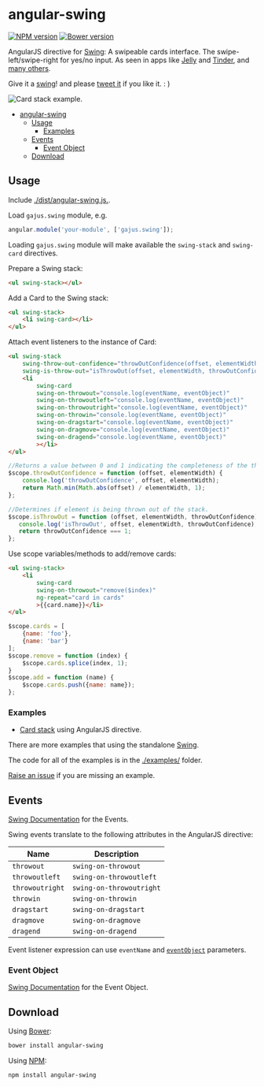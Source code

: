 <!--
This file has been generated using GitDown (https://github.com/gajus/gitdown).
Direct edits to this will be be overwritten. Look for GitDown markup file under ./.gitdown/ path.
-->
<h1 id="angular-swing">angular-swing</h1>

[![NPM version](http://img.shields.io/npm/v/angular-swing.svg?style=flat)](https://www.npmjs.org/package/angular-swing)
[![Bower version](http://img.shields.io/bower/v/angular-swing.svg?style=flat)](http://bower.io/search/?q=angular-swing)

AngularJS directive for [Swing](https://github.com/gajus/swing): A swipeable cards interface. The swipe-left/swipe-right for yes/no input. As seen in apps like [Jelly](http://jelly.co/) and [Tinder](http://www.gotinder.com/), and [many others](http://www.saydaily.com/2014/09/tinder-swipe-and-media).

Give it a [swing](http://gajus.com/sandbox/swing/examples/card-stack/)! and please [tweet it](https://twitter.com/intent/retweet?tweet_id=527503484867084288) if you like it. : )

![Card stack example.](./.gitdown/card-stack.gif)

* [angular-swing](#angular-swing)
    * [Usage](#angular-swing-usage)
        * [Examples](#angular-swing-usage-examples)
    * [Events](#angular-swing-events)
        * [Event Object](#angular-swing-events-event-object)
    * [Download](#angular-swing-download)


<h2 id="angular-swing-usage">Usage</h2>

Include [./dist/angular-swing.js.](https://raw.githubusercontent.com/gajus/angular-swing/master/dist/swing.js).

Load `gajus.swing` module, e.g.

```js
angular.module('your-module', ['gajus.swing']);
```

Loading `gajus.swing` module will make available the `swing-stack` and `swing-card` directives.

Prepare a Swing stack:

```html
<ul swing-stack></ul>
```

Add a Card to the Swing stack:

```html
<ul swing-stack>
    <li swing-card></li>
</ul>
```

Attach event listeners to the instance of Card:

```html
<ul swing-stack
    swing-throw-out-confidence="throwOutConfidence(offset, elementWidth)"
    swing-is-throw-out="isThrowOut(offset, elementWidth, throwOutConfidence)">
    <li
        swing-card
        swing-on-throwout="console.log(eventName, eventObject)"
        swing-on-throwoutleft="console.log(eventName, eventObject)"
        swing-on-throwoutright="console.log(eventName, eventObject)"
        swing-on-throwin="console.log(eventName, eventObject)"
        swing-on-dragstart="console.log(eventName, eventObject)"
        swing-on-dragmove="console.log(eventName, eventObject)"
        swing-on-dragend="console.log(eventName, eventObject)"
        ></li>
</ul>
```

```js
//Returns a value between 0 and 1 indicating the completeness of the throw out condition.
$scope.throwOutConfidence = function (offset, elementWidth) {
    console.log('throwOutConfidence', offset, elementWidth);
    return Math.min(Math.abs(offset) / elementWidth, 1);
};

//Determines if element is being thrown out of the stack.
$scope.isThrowOut = function (offset, elementWidth, throwOutConfidence) {
   console.log('isThrowOut', offset, elementWidth, throwOutConfidence);
   return throwOutConfidence === 1;
};
```

Use scope variables/methods to add/remove cards:

```html
<ul swing-stack>
    <li
        swing-card
        swing-on-throwout="remove($index)"
        ng-repeat="card in cards"
        >{{card.name}}</li>
</ul>
```

```js
$scope.cards = [
    {name: 'foo'},
    {name: 'bar'}
];
$scope.remove = function (index) {
    $scope.cards.splice(index, 1);
}
$scope.add = function (name) {
    $scope.cards.push({name: name});
};
```

<h3 id="angular-swing-usage-examples">Examples</h3>

* [Card stack](http://gajus.com/sandbox/angular-swing/examples/card-stack/) using AngularJS directive.

There are more examples that using the standalone [Swing](https://github.com/gajus/swing#usage-examples).

The code for all of the examples is in the [./examples/](https://github.com/gajus/angular-swing/tree/master/examples/) folder.

[Raise an issue](https://github.com/gajus/angular-swing/issues) if you are missing an example.

<h2 id="angular-swing-events">Events</h2>

[Swing Documentation](https://github.com/gajus/swing/#event-object) for the Events.

Swing events translate to the following attributes in the AngularJS directive:

| Name | Description |
| --- | --- |
| `throwout` | `swing-on-throwout` |
| `throwoutleft` | `swing-on-throwoutleft` |
| `throwoutright` | `swing-on-throwoutright` |
| `throwin` | `swing-on-throwin` |
| `dragstart` | `swing-on-dragstart` |
| `dragmove` | `swing-on-dragmove` |
| `dragend` | `swing-on-dragend` |

Event listener expression can use `eventName` and [`eventObject`](#event-object) parameters.

<h3 id="angular-swing-events-event-object">Event Object</h3>

[Swing Documentation](https://github.com/gajus/swing/#event-object) for the Event Object.

<h2 id="angular-swing-download">Download</h2>

Using [Bower](http://bower.io/):

```sh
bower install angular-swing
```

Using [NPM](https://www.npmjs.org/):

```sh
npm install angular-swing
```